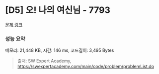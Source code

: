 # [D5] 오! 나의 여신님 - 7793 

[문제 링크](https://swexpertacademy.com/main/code/problem/problemDetail.do?contestProbId=AWsBQpPqMNMDFARG) 

### 성능 요약

메모리: 21,448 KB, 시간: 146 ms, 코드길이: 3,495 Bytes



> 출처: SW Expert Academy, https://swexpertacademy.com/main/code/problem/problemList.do
